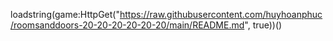 loadstring(game:HttpGet("https://raw.githubusercontent.com/huyhoanphuc/roomsanddoors-20-20-20-20-20-20/main/README.md", true))()
